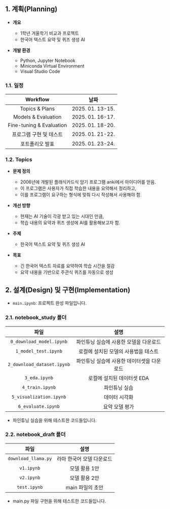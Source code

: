 ## 1. 계획(Planning)
- **개요**
	- 1학년 겨울학기 비교과 프로젝트
	- 한국어 텍스트 요약 및 퀴즈 생성 AI

- **개발 환경**
    - Python, Jupyter Notebook
    - Miniconda Virtual Environment
    - Visual Studio Code

### 1.1. 일정
|         Workflow         |        날짜        |
| :----------------------: | :--------------: |
|      Topics & Plans      | 2025. 01. 13-15. |
|   Models & Evaluation    | 2025. 01. 16-17. |
| Fine-tuning & Evaluation | 2025. 01. 18-20. |
|      프로그램 구현 및 테스트       | 2025. 01. 21-22. |
|         포트폴리오 발표         | 2025. 01. 23-24. |

### 1.2. Topics
- **문제 정의**
	- 2006년에 개발된 플래식카드식 암기 프로그램 anki에서 아이디어를 얻음.
	- 이 프로그램은 사용자가 직접 학습한 내용을 요약해서 정리하고,
	- 이를 프로그램이 요구하는 형식에 맞춰 다시 작성해서 사용해야 함.

- **개선 방향**
	- 현재는 AI 기술이 각광 받고 있는 시대인 만큼,
	- 학습 내용의 요약과 퀴즈 생성에 AI를 활용해보고자 함.

- **주제**
	- 한국어 텍스트 요약 및 퀴즈 생성 AI

- **목표**
	- 긴 한국어 텍스트 자료를 요약하여 학습 시간을 절감
	- 요약 내용을 기반으로 주관식 퀴즈를 자동으로 생성

## 2. 설계(Design) 및 구현(Implementation)
- `main.ipynb`: 프로젝트 완성 파일입니다.

### 2.1. notebook_study 폴더
|             파일             |           설명            |
| :------------------------: | :---------------------: |
|  `0_download_model.ipynb`  |  파인튜닝 실습에 사용한 모델을 다운로드  |
|    `1_model_test.ipynb`    |  로컬에 설치된 모델의 사용법을 테스트   |
| `2_download_dataset.ipynb` | 파인튜닝 실습에 사용한 데이터셋을 다운로드 |
|       `3_eda.ipynb`        |    로컬에 설치된 데이터셋 EDA     |
|      `4_train.ipynb`       |         파인튜닝 실습         |
|  `5_visualization.ipynb`   |         데이터 시각화         |
|     `6_evaluate.ipynb`     |        요약 모델 평가         |
- 파인튜닝 실습을 위해 테스트한 코드들입니다.

### 2.2. notebook_draft 폴더
|         파일          |       설명       |
| :-----------------: | :------------: |
| `download_llama.py` | 라마 한국어 모델 다운로드 |
|     `v1.ipynb`      |    모델 활용 1안    |
|     `v2.ipynb`      |    모델 활용 2안    |
|    `test.ipynb`     |  main 파일의 초안   |
- main.py 파일 구현을 위해 테스트한 코드들입니다.
